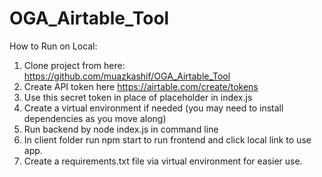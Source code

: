 # OGA_Airtable_Tool

How to Run on Local:


1. Clone project from here: https://github.com/muazkashif/OGA_Airtable_Tool
2. Create API token here https://airtable.com/create/tokens
3. Use this secret token in place of placeholder in index.js
4. Create a virtual environment if needed (you may need to install dependencies as you move along)
5. Run backend by node index.js in command line
6. In client folder run npm start to run frontend and click local link to use app.
7. Create a requirements.txt file via virtual environment for easier use.
